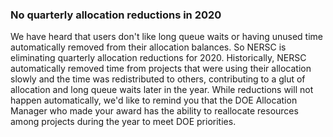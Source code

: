 ### No quarterly allocation reductions in 2020

We have heard that users don't like long queue waits or having unused
time automatically removed from their allocation balances. So NERSC is
eliminating quarterly allocation reductions for 2020. Historically,
NERSC automatically removed time from projects that were using their
allocation slowly and the time was redistributed to others,
contributing to a glut of allocation and long queue waits later in the
year. While reductions will not happen automatically, we'd like to
remind you that the DOE Allocation Manager who made your award has the
ability to reallocate resources among projects during the year to meet
DOE priorities.
